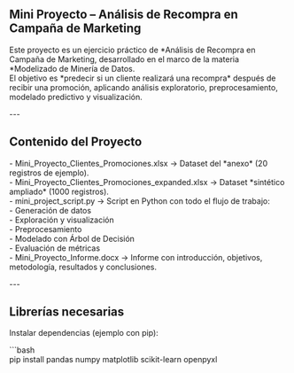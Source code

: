  ## Mini Proyecto – Análisis de Recompra en Campaña de Marketing

Este proyecto es un ejercicio práctico de \*Análisis de Recompra en Campaña de Marketing, desarrollado en el marco de la materia \*Modelizado de Minería de Datos.    
El objetivo es \*predecir si un cliente realizará una recompra\* después de recibir una promoción, aplicando análisis exploratorio, preprocesamiento, modelado predictivo y visualización.

\---

## Contenido del Proyecto

\- Mini\_Proyecto\_Clientes\_Promociones.xlsx → Dataset del \*anexo\* (20 registros de ejemplo).    
\- Mini\_Proyecto\_Clientes\_Promociones\_expanded.xlsx → Dataset \*sintético ampliado\* (1000 registros).    
\- mini\_project\_script.py → Script en Python con todo el flujo de trabajo:    
  \- Generación de datos    
  \- Exploración y visualización    
  \- Preprocesamiento    
  \- Modelado con Árbol de Decisión    
  \- Evaluación de métricas    
\- Mini\_Proyecto\_Informe.docx → Informe con introducción, objetivos, metodología, resultados y conclusiones.  

\---

## Librerías necesarias

Instalar dependencias (ejemplo con pip):

\`\`\`bash  
pip install pandas numpy matplotlib scikit-learn openpyxl  
